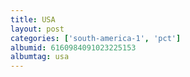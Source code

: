 ```yaml
---
title: USA
layout: post
categories: ['south-america-1', 'pct']
albumid: 6160984091023225153
albumtag: usa
---
```

